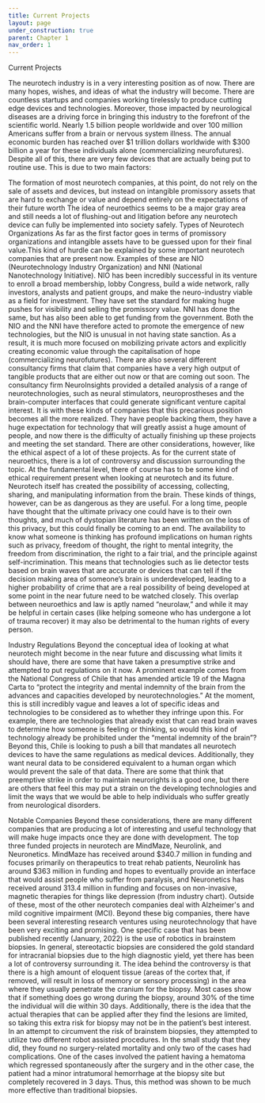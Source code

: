 ```yaml
---
title: Current Projects
layout: page
under_construction: true
parent: Chapter 1
nav_order: 1
---
```


Current Projects

The neurotech industry is in a very interesting position as of now. There are many hopes, wishes, and ideas of what the industry will become. There are countless startups and companies working tirelessly to produce cutting edge devices and technologies. Moreover, those impacted by neurological diseases are a driving force in bringing this industry to the forefront of the scientific world. Nearly 1.5 billion people worldwide and over 100 million Americans suffer from a brain or nervous system illness. The annual economic burden has reached over $1 trillion dollars worldwide with $300 billion a year for these individuals alone (commercializing neurofutures). Despite all of this, there are very few devices that are actually being put to routine use. This is due to two main factors:

The formation of most neurotech companies, at this point, do not rely on the sale of assets and devices, but instead on intangible promissory assets that are hard to exchange or value and depend entirely on the expectations of their future worth
The idea of neuroethics seems to be a major gray area and still needs a lot of flushing-out and litigation before any neurotech device can fully be implemented into society safely.
Types of Neurotech Organizations
As far as the first factor goes in terms of promissory organizations and intangible assets have to be guessed upon for their final value.This kind of hurdle can be explained by some important neurotech companies that are present now. Examples of these are NIO (Neurotechnology Industry Organization) and NNI (National Nanotechnology Initiative). NIO has been incredibly successful in its venture to enroll a broad membership, lobby Congress, build a wide network, rally investors, analysts and patient groups, and make the neuro-industry viable as a field for investment. They have set the standard for making huge pushes for visibility and selling the promissory value. NNI has done the same, but has also been able to get funding from the government. Both the NIO and the NNI have therefore acted to promote the emergence of new technologies, but the NIO is unusual in not having state sanction. As a result, it is much more focused on mobilizing private actors and explicitly creating economic value through the capitalisation of hope (commercializing neurofutures). There are also several different consultancy firms that claim that companies have a very high output of tangible products that are either out now or that are coming out soon. The consultancy firm NeuroInsights provided a detailed analysis of a range of neurotechnologies, such as neural stimulators, neuroprostheses and the brain-computer interfaces that could generate significant venture capital interest. It is with these kinds of companies that this precarious position becomes all the more realized. They have people backing them, they have a huge expectation for technology that will greatly assist a huge amount of people, and now there is the difficulty of actually finishing up these projects and meeting the set standard. There are other considerations, however, like the ethical aspect of a lot of these projects. As for the current state of neuroethics, there is a lot of controversy and discussion surrounding the topic. At the fundamental level, there of course has to be some kind of ethical requirement present when looking at neurotech and its future. Neurotech itself has created the possibility of accessing, collecting, sharing, and manipulating information from the brain. These kinds of things, however, can be as dangerous as they are useful. For a long time, people have thought that the ultimate privacy one could have is to their own thoughts, and much of dystopian literature has been written on the loss of this privacy, but this could finally be coming to an end. The availability to know what someone is thinking has profound implications on human rights such as privacy, freedom of thought, the right to mental integrity, the freedom from discrimination, the right to a fair trial, and the principle against self-incrimination. This means that technologies such as lie detector tests based on brain waves that are accurate or devices that can tell if the decision making area of someone’s brain is underdeveloped, leading to a higher probability of crime that are a real possibility of being developed at some point in the near future need to be watched closely. This overlap between neuroethics and law is aptly named “neurolaw,” and while it may be helpful in certain cases (like helping someone who has undergone a lot of trauma recover) it may also be detrimental to the human rights of every person.

Industry Regulations
Beyond the conceptual idea of looking at what neurotech might become in the near future and discussing what limits it should have, there are some that have taken a presumptive strike and attempted to put regulations on it now. A prominent example comes from the National Congress of Chile that has amended article 19 of the Magna Carta to “protect the integrity and mental indemnity of the brain from the advances and capacities developed by neurotechnologies.” At the moment, this is still incredibly vague and leaves a lot of specific ideas and technologies to be considered as to whether they infringe upon this. For example, there are technologies that already exist that can read brain waves to determine how someone is feeling or thinking, so would this kind of technology already be prohibited under the “mental indemnity of the brain”? Beyond this, Chile is looking to push a bill that mandates all neurotech devices to have the same regulations as medical devices. Additionally, they want neural data to be considered equivalent to a human organ which would prevent the sale of that data. There are some that think that preemptive strike in order to maintain neurorights is a good one, but there are others that feel this may put a strain on the developing technologies and limit the ways that we would be able to help individuals who suffer greatly from neurological disorders.

Notable Companies
Beyond these considerations, there are many different companies that are producing a lot of interesting and useful technology that will make huge impacts once they are done with development. The top three funded projects in neurotech are MindMaze, Neurolink, and Neuronetics. MindMaze has received around $340.7 million in funding and focuses primarily on therapeutics to treat rehab patients, Neurolink has around $363 million in funding and hopes to eventually provide an interface that would assist people who suffer from paralysis, and Neuronetics has received around 313.4 million in funding and focuses on non-invasive, magnetic therapies for things like depression (from industry chart). Outside of these, most of the other neurotech companies deal with Alzheimer's and mild cognitive impairment (MCI). Beyond these big companies, there have been several interesting research ventures using neurotechnology that have been very exciting and promising. One specific case that has been published recently (January, 2022) is the use of robotics in brainstem biopsies. In general, stereotactic biopsies are considered the gold standard for intracranial biopsies due to the high diagnostic yield, yet there has been a lot of controversy surrounding it. The idea behind the controversy is that there is a high amount of eloquent tissue (areas of the cortex that, if removed, will result in loss of memory or sensory processing) in the area where they usually penetrate the cranium for the biopsy. Most cases show that if something does go wrong during the biopsy, around 30% of the time the individual will die within 30 days. Additionally, there is the idea that the actual therapies that can be applied after they find the lesions are limited, so taking this extra risk for biopsy may not be in the patient’s best interest. In an attempt to circumvent the risk of brainstem biopsies, they attempted to utilize two different robot assisted procedures. In the small study that they did, they found no surgery-related mortality and only two of the cases had complications. One of the cases involved the patient having a hematoma which regressed spontaneously after the surgery and in the other case, the patient had a minor intratumoral hemorrhage at the biopsy site but completely recovered in 3 days. Thus, this method was shown to be much more effective than traditional biopsies.
